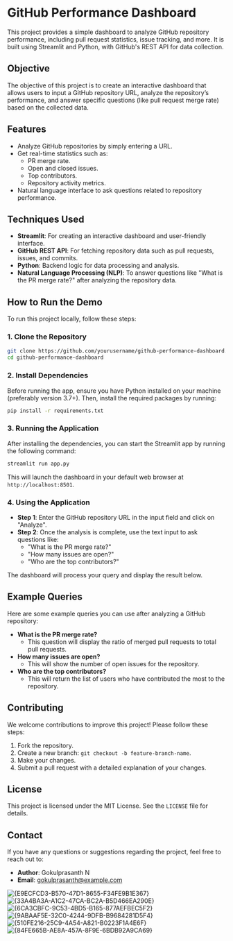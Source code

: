 # GitHub Performance Dashboard

This project provides a simple dashboard to analyze GitHub repository performance, including pull request statistics, issue tracking, and more. It is built using Streamlit and Python, with GitHub's REST API for data collection.

## Objective

The objective of this project is to create an interactive dashboard that allows users to input a GitHub repository URL, analyze the repository’s performance, and answer specific questions (like pull request merge rate) based on the collected data.

## Features

- Analyze GitHub repositories by simply entering a URL.
- Get real-time statistics such as:
  - PR merge rate.
  - Open and closed issues.
  - Top contributors.
  - Repository activity metrics.
- Natural language interface to ask questions related to repository performance.

## Techniques Used

- **Streamlit**: For creating an interactive dashboard and user-friendly interface.
- **GitHub REST API**: For fetching repository data such as pull requests, issues, and commits.
- **Python**: Backend logic for data processing and analysis.
- **Natural Language Processing (NLP)**: To answer questions like "What is the PR merge rate?" after analyzing the repository data.

## How to Run the Demo

To run this project locally, follow these steps:

### 1. Clone the Repository
```bash
git clone https://github.com/yourusername/github-performance-dashboard.git
cd github-performance-dashboard
```

### 2. Install Dependencies

Before running the app, ensure you have Python installed on your machine (preferably version 3.7+). Then, install the required packages by running:

```bash
pip install -r requirements.txt
```

### 3. Running the Application

After installing the dependencies, you can start the Streamlit app by running the following command:

```bash
streamlit run app.py
```

This will launch the dashboard in your default web browser at `http://localhost:8501`.

### 4. Using the Application

- **Step 1**: Enter the GitHub repository URL in the input field and click on "Analyze".
- **Step 2**: Once the analysis is complete, use the text input to ask questions like:
  - "What is the PR merge rate?"
  - "How many issues are open?"
  - "Who are the top contributors?"

The dashboard will process your query and display the result below.


## Example Queries

Here are some example queries you can use after analyzing a GitHub repository:

- **What is the PR merge rate?**
  - This question will display the ratio of merged pull requests to total pull requests.
- **How many issues are open?**
  - This will show the number of open issues for the repository.
- **Who are the top contributors?**
  - This will return the list of users who have contributed the most to the repository.

## Contributing

We welcome contributions to improve this project! Please follow these steps:

1. Fork the repository.
2. Create a new branch: `git checkout -b feature-branch-name`.
3. Make your changes.
4. Submit a pull request with a detailed explanation of your changes.

## License

This project is licensed under the MIT License. See the `LICENSE` file for details.

## Contact

If you have any questions or suggestions regarding the project, feel free to reach out to:

- **Author**: Gokulprasanth N
- **Email**: gokulprasanth@example.com

![{E9ECFCD3-B570-47D1-8655-F34FE9B1E367}](https://github.com/user-attachments/assets/da7c2e0a-81d9-4ade-9017-c8693d59fd22)
![{33A4BA3A-A1C2-47CA-BC2A-B5D466EA290E}](https://github.com/user-attachments/assets/94f7da25-87a4-49b7-9cfd-0f8a7235a683)
![{6CA3CBFC-9C53-4BD5-B165-877AEFBEC5F2}](https://github.com/user-attachments/assets/bfd856a7-6391-4c7e-9df5-2de9faa55a1c)
![{9ABAAF5E-32C0-4244-9DFB-B9684281D5F4}](https://github.com/user-attachments/assets/15241f41-e875-4a40-b801-6db5c14f3b19)
![{510FE216-25C9-4A54-A821-B0223F1A4E6F}](https://github.com/user-attachments/assets/7fe35fd2-129c-4ac4-8b4e-951e921cbe67)
![{84FE665B-AE8A-457A-8F9E-6BDB92A9CA69}](https://github.com/user-attachments/assets/4f31de63-f2bf-4c4b-98aa-da99993f5261)

